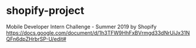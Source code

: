 # shopify-project
Mobile Developer Intern Challenge - Summer 2019 by Shopify
https://docs.google.com/document/d/1h3TFW9HhFxBVrmgd33dNrUiJx31NQFn6dpZHrbrSP-U/edit#
